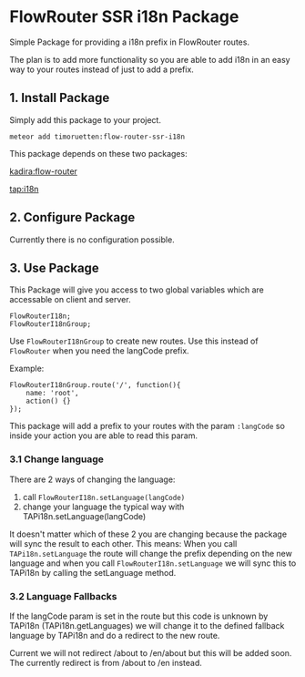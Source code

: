# FlowRouter SSR i18n Package

Simple Package for providing a i18n prefix in FlowRouter routes.

The plan is to add more functionality so you are able to add i18n in an easy way to your routes instead of just to add a prefix.

## 1. Install Package

Simply add this package to your project.
```
meteor add timoruetten:flow-router-ssr-i18n
```

This package depends on these two packages:

[kadira:flow-router](https://github.com/kadirahq/flow-router)

[tap:i18n](https://github.com/TAPevents/tap-i18n)


## 2. Configure Package
Currently there is no configuration possible.

## 3. Use Package
This Package will give you access to two global variables which are accessable on client and server.

```
FlowRouterI18n;
FlowRouterI18nGroup;

```

Use ```FlowRouterI18nGroup``` to create new routes. Use this instead of ```FlowRouter``` when you need the langCode prefix.

Example:

```
FlowRouterI18nGroup.route('/', function(){
	name: 'root',
	action() {}
});
```

This package will add a prefix to your routes with the param ```:langCode``` so inside your action you are able to read this param.

### 3.1 Change language

There are 2 ways of changing the language:

1. call ```FlowRouterI18n.setLanguage(langCode)```
2. change your language the typical way with TAPi18n.setLanguage(langCode)

It doesn't matter which of these 2 you are changing because the package will sync the result to each other. This means: When you call ```TAPi18n.setLanguage``` the route will change the prefix depending on the new language and when you call ```FlowRouterI18n.setLanguage``` we will sync this to TAPi18n by calling the setLanguage method.

### 3.2 Language Fallbacks

If the langCode param is set in the route but this code is unknown by TAPi18n (TAPi18n.getLanguages) we will change it to the defined fallback language by TAPi18n and do a redirect to the new route.

Current we will not redirect /about to /en/about but this will be added soon. The currently redirect is from /about to /en instead.
